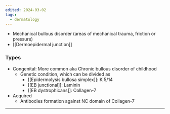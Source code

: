 ```yaml
---
edited: 2024-03-02
tags:
  - dermatology
---
```

- Mechanical bullous disorder (areas of mechanical trauma, friction or pressure)
- [[Dermoepidermal junction]] 

### Types
- Congenital: More common aka Chronic bullous disorder of childhood 
	- Genetic condition, which can be divided as 
		- [[Epidermolysis bullosa simplex]]: K 5/14
		- [[EB junctional]]: Laminin
		- [[EB dystrophicans]]: Collagen-7 
- Acquired
	- Antibodies formation against NC domain of Collagen-7

---
